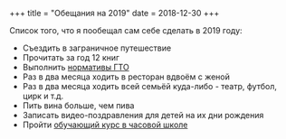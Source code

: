 +++
title = "Обещания на 2019"
date = 2018-12-30
+++

Список того, что я пообещал сам себе сделать в 2019 году:

* Съездить в заграничное путешествие
* Прочитать за год 12 книг
* Выполнить [нормативы ГТО](https://gto.ru/)
* Раз в два месяца ходить в ресторан вдвоём с женой
* Раз в два месяца ходить всей семьёй куда-либо - театр, футбол, цирк и т.д.
* Пить вина больше, чем пива
* Записать видео-поздравления для детей на их дни рождения
* Пройти [обучающий курс в часовой школе](http://watchschool.ru/)
